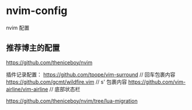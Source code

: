 # nvim-config
nvim 配置


## 推荐博主的配置
https://github.com/theniceboy/nvim



插件记录配置：
https://github.com/tpope/vim-surround // 回车包裹内容
https://github.com/gcmt/wildfire.vim // s' 包裹内容
https://github.com/vim-airline/vim-airline // 底部状态栏

https://github.com/theniceboy/nvim/tree/lua-migration
